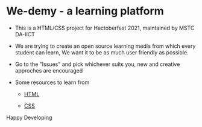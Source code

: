 # We-demy - a learning platform 
* This is a HTML/CSS project for Hactoberfest 2021, maintained by MSTC DA-IICT 

* We are trying to create an open source learning media from which every student can learn,
We want it to be as much user friendly as possible.

* Go to the "Issues" and pick whichever suits you, new and creative approches are encouraged 


* Some resources to learn from

   * [HTML](https://www.w3schools.com/html/default.asp)

   * [CSS](https://www.w3schools.com/css/default.asp)

Happy Developing 
